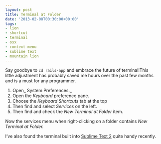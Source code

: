 ```yaml
---
layout: post
title: Terminal at Folder
date: '2013-02-08T00:30:00+00:00'
tags:
- lion
- shortcut
- terminal
- osx
- context menu
- sublime text
- mountain lion
---
```

Say goodbye to `cd rails-app` and embrace the future of terminal!This little adjustment has probably saved me hours over the past few months and is a must for any programmer.

1. Open_ System Preferences._
2. Open the _Keyboard_ preference pane.
3. Choose the _Keyboard Shortcuts_ tab at the top
4. Then find and select _Services_ on the left.
5. Then find and check the _New Terminal at Folder_ item.

Now the services menu when right-clicking on a folder contains _New Terminal at Folder._

I’ve also found the terminal built into [Sublime Text 2](http://www.charlieegan3.com/2012/12/sublime-service.html) quite handy recently.
